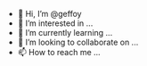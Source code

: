 - 👋 Hi, I’m @geffoy
- 👀 I’m interested in ...
- 🌱 I’m currently learning ...
- 💞️ I’m looking to collaborate on ...
- 📫 How to reach me ...

<!---
geffoy/geffoy is a ✨ special ✨ repository because its `README.md` (this file) appears on your GitHub profile.
You can click the Preview link to take a look at your changes.
--->
